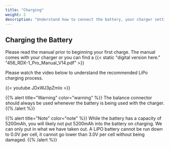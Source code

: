 ```yaml
---
title: "Charging"
weight: 2
description: "Understand how to connect the battery, your charger settings, and how to complete a successful charge."
---
```


## Charging the Battery

Please read the manual prior to beginning your first charge.
The manual comes with your charger or you can find a
{{< static "digital version here." "456_RDX-1_Pro_Manual_V14.pdf" >}}

Please watch the video below to understand the recommended LiPo charging process.

{{< youtube JDxWJ3pZmIo >}}

{{% alert title="Warning" color="warning" %}}
The balance connector should always be used whenever the
battery is being used with the charger.
{{% /alert %}}

{{% alert title="Note" color="note" %}}
While the battery has a capacity of 5200mAh, you will likely not put 5200mAh
into the battery on charging. We can only put in what we have taken out.
A LiPO battery cannot be run down to 0.0V per cell, it cannot go lower
than 3.0V per cell without being damaged.
{{% /alert %}}
